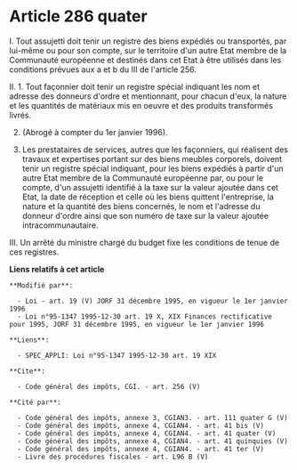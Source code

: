 # Article 286 quater

I. Tout assujetti doit tenir un registre des biens expédiés ou transportés, par lui-même ou pour son compte, sur le
territoire d'un autre Etat membre de la Communauté européenne et destinés dans cet Etat à être utilisés dans les conditions
prévues aux a et b du III de l'article 256. 

II. 1. Tout façonnier doit tenir un registre spécial indiquant les nom et adresse des donneurs d'ordre et mentionnant, pour
chacun d'eux, la nature et les quantités de matériaux mis en oeuvre et des produits transformés livrés. 

2. (Abrogé à compter du 1er janvier 1996). 

3. Les prestataires de services, autres que les façonniers, qui réalisent des travaux et expertises portant sur des biens
meubles corporels, doivent tenir un registre spécial indiquant, pour les biens expédiés à partir d'un autre Etat membre de la
Communauté européenne par, ou pour le compte, d'un assujetti identifié à la taxe sur la valeur ajoutée dans cet Etat, la date
de réception et celle où les biens quittent l'entreprise, la nature et la quantité des biens concernés, le nom et l'adresse
du donneur d'ordre ainsi que son numéro de taxe sur la valeur ajoutée intracommunautaire. 

III. Un arrêté du ministre chargé du budget fixe les conditions de tenue de ces registres.

**Liens relatifs à cet article**

	**Modifié par**:

	  - Loi - art. 19 (V) JORF 31 décembre 1995, en vigueur le 1er janvier 1996
	  - Loi n°95-1347 1995-12-30 art. 19 X, XIX Finances rectificative pour 1995, JORF 31 décembre 1995, en vigueur le 1er janvier 1996

	**Liens**:

	  - SPEC_APPLI: Loi n°95-1347 1995-12-30 art. 19 XIX

	**Cite**:

	  - Code général des impôts, CGI. - art. 256 (V)

	**Cité par**:

	  - Code général des impôts, annexe 3, CGIAN3. - art. 111 quater G (V)
	  - Code général des impôts, annexe 4, CGIAN4. - art. 41 bis (V)
	  - Code général des impôts, annexe 4, CGIAN4. - art. 41 quater (V)
	  - Code général des impôts, annexe 4, CGIAN4. - art. 41 quinquies (V)
	  - Code général des impôts, annexe 4, CGIAN4. - art. 41 ter (V)
	  - Livre des procédures fiscales - art. L96 B (V)
